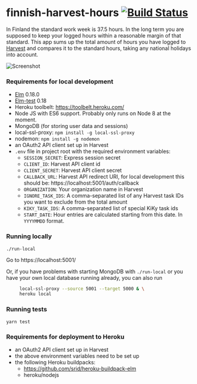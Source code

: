 # finnish-harvest-hours [![Build Status](https://travis-ci.org/joaalto/finnish-harvest-hours.svg?branch=master)](https://travis-ci.org/joaalto/finnish-harvest-hours)

In Finland the standard work week is 37.5 hours. In the long term you are supposed to keep your logged hours within a reasonable margin of that standard. This app sums up the total amount of hours you have logged to [Harvest](https://www.getharvest.com/) and compares it to the standard hours, taking any national holidays into account.

![Screenshot](screenshot.png)

### Requirements for local development

- [Elm](http://elm-lang.org/) 0.18.0    
- [Elm-test](http://package.elm-lang.org/packages/elm-community/elm-test/latest) 0.18
- Heroku toolbelt: https://toolbelt.heroku.com/
- Node JS with ES6 support. Probably only runs on Node 8 at the moment.
- MongoDB (for storing user data and sessions)
- local-ssl-proxy: `npm install -g local-ssl-proxy`  
- nodemon: `npm install -g nodemon`
- an OAuth2 API client set up in Harvest
- `.env` file in project root with the required environment variables:
    - `SESSION_SECRET`: Express session secret
    - `CLIENT_ID`: Harvest API client id
    - `CLIENT_SECRET`: Harvest API client secret
    - `CALLBACK_URL`: Harvest API redirect URI, for local development this should be: https://localhost:5001/auth/callback
    - `ORGANIZATION`: Your organization name in Harvest
    - `IGNORE_TASK_IDS`: A comma-separated list of any Harvest task IDs you want to exclude from the total amount
    - `KIKY_TASK_IDS`: A comma-separated list of special KiKy task ids
    - `START_DATE`: Hour entries are calculated starting from this date. In `YYYYMMDD` format.

### Running locally

`./run-local`

Go to https://localhost:5001/

Or, if you have problems with starting MongoDB with `./run-local` or you have your own local database running already, you can also run
```./make.sh && \
     local-ssl-proxy --source 5001 --target 5000 & \
     heroku local
``` 


### Running tests

`yarn test`

### Requirements for deployment to Heroku

- an OAuth2 API client set up in Harvest
- the above environment variables need to be set up
- the following Heroku buildpacks:
    - https://github.com/srid/heroku-buildpack-elm
    - heroku/nodejs
